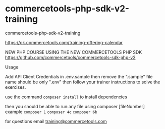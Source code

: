 # commercetools-php-sdk-v2-training

commercetools-php-sdk-v2-training

https://ok.commercetools.com/training-offering-calendar

NEW PHP COURSE USING THE NEW COMMERCETOOLS PHP SDK
https://github.com/commercetools/commercetools-sdk-php-v2

Usage

Add API Client Credentials in .env.sample then remove the ".sample" file name should be only ".env"
then follow your trainer instructions to solve the exercises.

use the command `composer install` to install dependencies

then you should be able to run any file using composer [fileNumber]
example
`composer 1`
`composer 4c`
`composer 6b`

for questions email training@commercetools.com
